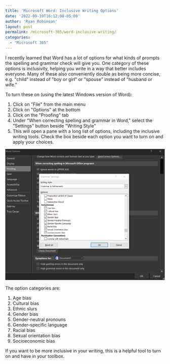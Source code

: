 ```yaml
---
title: 'Microsoft Word: Inclusive Writing Options'
date: '2022-09-19T16:12:00-05:00'
author: 'Ryan Robinson'
layout: post
permalink: /microsoft-365/word-inclusive-writing/
categories:
  - "Microsoft 365"
---
```


I recently learned that Word has a lot of options for what kinds of prompts the spelling and grammar check will give you. One category of these options is inclusivity, helping you write in a way that better includes everyone. Many of these also conveniently double as being more concise, e.g. "child" instead of "boy or girl" or "spouse" instead of "husband or wife."

To turn these on (using the latest Windows version of Word):

1. Click on "File" from the main menu
2. Click on "Options" at the bottom
3. Click on the "Proofing" tab
4. Under "When correcting spelling and grammar in Word," select the "Settings" button beside "Writing Style"
5. This will open a pane with a long list of options, including the inclusive writing tools. Check the box beside each option you want to turn on and apply your choices.

!["Screenshot of the inclusive writing options"](/assets/img/2022/09/word-inclusive-language.png)

The option categories are:

1. Age bias
2. Cultural bias
3. Ethnic slurs
4. Gender bias
5. Gender-neutral pronouns
6. Gender-specific language
7. Racial bias
8. Sexual orientation bias
9. Socioeconomic bias

If you want to be more inclusive in your writing, this is a helpful tool to turn on and have in your toolbox.